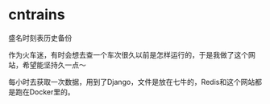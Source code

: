 cntrains
========

盛名时刻表历史备份

作为火车迷，有时会想去查一个车次很久以前是怎样运行的，于是我做了这个网站，希望能坚持久一点～

每小时去获取一次数据，用到了Django，文件是放在七牛的，Redis和这个网站都是跑在Docker里的。
